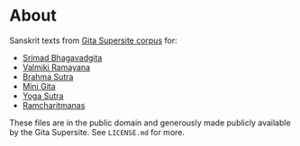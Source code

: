 # About
Sanskrit texts from [Gita Supersite corpus](http://www.gitasupersite.iitk.ac.in/) for:
 - <a href="http://www.gitasupersite.iitk.ac.in/srimad?language=dv&field_chapter_value=1&field_nsutra_value=1">Srimad Bhagavadgita</a>
 - <a href="http://www.valmiki.iitk.ac.in/">Valmiki Ramayana</a>
 - <a href="http://www.gitasupersite.iitk.ac.in/bs_home">Brahma Sutra</a>
 - <a href="http://www.gitasupersite.iitk.ac.in/minigita/texts">Mini Gita</a>
 - <a href="http://www.gitasupersite.iitk.ac.in/yogasutra_content?language=dv&field_chapter_value=1&field_nsutra_value=1&enable_sutra=1&enable_bhaysa=1&enable_vritti=1">Yoga Sutra</a>
 - <a href="http://www.ramcharitmanas.iitk.ac.in/">Ramcharitmanas</a>

These files are in the public domain and generously made publicly available by the Gita Supersite. See `LICENSE.md` for more.
